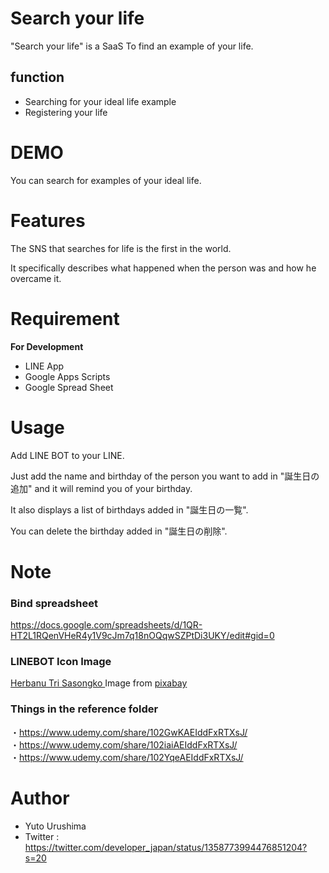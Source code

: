 # Search your life

"Search your life" is a SaaS To find an example of your life.

## function

- Searching for your ideal life example
- Registering your life

# DEMO

You can search for examples of your ideal life.

# Features

The SNS that searches for life is the first in the world. 

It specifically describes what happened when the person was and how he overcame it.

# Requirement

**For Development**
- LINE App
- Google Apps Scripts
- Google Spread Sheet

# Usage

Add LINE BOT to your LINE.

Just add the name and birthday of the person you want to add in "誕生日の追加" and it will remind you of your birthday.

It also displays a list of birthdays added in "誕生日の一覧".

You can delete the birthday added in "誕生日の削除".

# Note

### Bind spreadsheet<br/>
https://docs.google.com/spreadsheets/d/1QR-HT2L1RQenVHeR4y1V9cJm7q18nOQqwSZPtDi3UKY/edit#gid=0

### LINEBOT Icon Image
<a href="https://pixabay.com/ja/users/herbanu-2323111/?utm_source=link-attribution&amp;utm_medium=referral&amp;utm_campaign=image&amp;utm_content=3148707"> Herbanu Tri Sasongko </a> Image from <a href = "https://pixabay.com/ja/?utm_source=link-attribution&amp;utm_medium=referral&amp;utm_campaign=image&amp;utm_content=3148707"> pixabay </a>

### Things in the reference folder
・https://www.udemy.com/share/102GwKAEIddFxRTXsJ/  
・https://www.udemy.com/share/102iaiAEIddFxRTXsJ/  
・https://www.udemy.com/share/102YqeAEIddFxRTXsJ/

# Author

* Yuto Urushima
* Twitter : https://twitter.com/developer_japan/status/1358773994476851204?s=20
